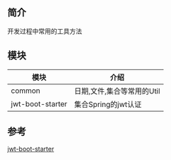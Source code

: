 ## 简介
开发过程中常用的工具方法
## 模块
|模块 |介绍 |
|----------|-----------|
|common|日期,文件,集合等常用的Util|
|jwt-boot-starter|集合Spring的jwt认证|

## 参考
[jwt-boot-starter](https://github.com/niuchangqing/nxtools/tree/master/jwt-boot-starter)